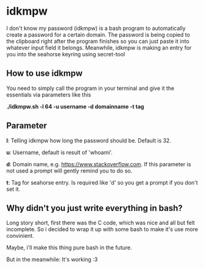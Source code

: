 # idkmpw
I don't know my password (idkmpw) is a bash program to automatically create a password for a certain domain.
The password is being copied to the clipboard right after the program finishes so you can just paste it into
whatever input field it belongs. Meanwhile, idkmpw is making an entry for you into the seahorse keyring using
secret-tool

## How to use idkmpw

You need to simply call the program in your terminal and give it the essentials via parameters like this

**./idkmpw.sh -l 64 -u username -d domainname -t tag**

## Parameter

**l**: Telling idkmpw how long the password should be. Default is 32.

**u**: Username, default is result of 'whoami'.

**d**: Domain name, e.g. https://www.stackoverflow.com. If this parameter is not used a prompt will
gently remind you to do so.

**t**: Tag for seahorse entry. Is required like 'd' so you get a prompt if you don't set it.

## Why didn't you just write everything in bash?
Long story short, first there was the C code, which was nice and all but felt incomplete.
So i decided to wrap it up with some bash to make it's use more convinient.

Maybe, i'll make this thing pure bash in the future.

But in the meanwhile: It's working :3

